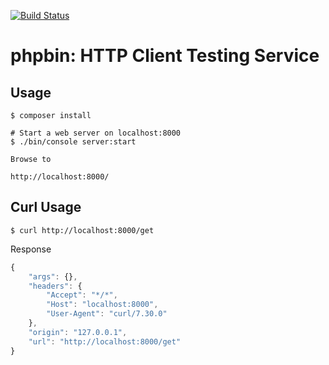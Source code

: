 [![Build Status](https://secure.travis-ci.org/garyr/phpbin.png)](http://travis-ci.org/garyr/phpbin)

phpbin: HTTP Client Testing Service
=============

## Usage

    $ composer install

    # Start a web server on localhost:8000
    $ ./bin/console server:start

    Browse to

    http://localhost:8000/

## Curl Usage

    $ curl http://localhost:8000/get

Response
```javascript
{
    "args": {},
    "headers": {
        "Accept": "*/*",
        "Host": "localhost:8000",
        "User-Agent": "curl/7.30.0"
    },
    "origin": "127.0.0.1",
    "url": "http://localhost:8000/get"
}
```
